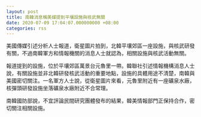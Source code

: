 ```yaml
---
layout: post
title: 南韓消息稱美媒提到平壤設施與核武無關
date: 2020-07-09 17:04:07.000000000 +08:00
categories: rss
---
```


美國傳媒引述分析人士報道，衛星圖片拍到，北韓平壤郊區一座設施，與核武研發有關，不過南韓軍方和情報機關的消息人士就認為，相關設施與核武活動無關。

報道提到的設施，位於平壤郊區萬景台元魯里一帶。韓聯社引述情報機構消息人士說，有關設施並非北韓研發核武活動的重要地點，設施的具體用途不清楚，南韓與美國密切關注。一名軍方人士說，從衛星圖片來看，元魯里附近有一座礦泉水廠，核彈頭研發設施坐落礦泉水廠附近不合常理。

南韓國防部說，不宜評論民間研究團體發布的結果，韓美情報部門正保持合作，密切關注相關設施。
